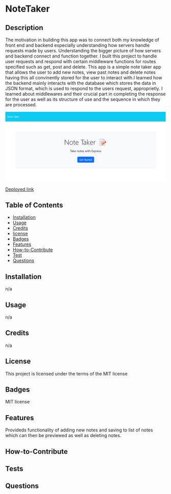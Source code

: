 # NoteTaker

## Description

The motivation in building this app was to connect both my knowledge of front end and backend especially understanding how servers handle requests made by users. Understanding the bigger picture of how servers and backend connect and function together. I built this project to handle user requests and respond with certain middleware functions for routes specified such as get, post and delete. This app is a simple note taker app that allows the user to add new notes, view past notes and delete notes having this all convinently stored for the user to interact with.I learned how the backend mainly interacts with the database which stores the data in JSON format, which is used to respond to the users request, approprietly. I learned about middlewares and their crucial part in completing the response for the user as well as its structure of use and the sequence in which they are processed.

![App Picture](./public/assets/pics/Screenshot%202023-07-13%20at%2023-30-24%20Note%20Taker.png)

[Deployed link](https://notetaker-ems-60a4437d9495.herokuapp.com/)

## Table of Contents

- [Installation](#installation)
- [Usage](#usage)
- [Credits](#credits)
- [license](#license)
- [Badges](#badges)
- [Features](#features)
- [How-to-Contribute](#how-to-contribute)
- [Test](#test)
- [Questions](#questions)

## Installation

n/a

## Usage

n/a

## Credits

n/a

## License

This project is licensed under the terms of the MIT license

## Badges

MIT license

## Features

Provideds functionality of adding new notes and saving to list of notes which can then be previewed as well as deleting notes.

## How-to-Contribute

## Tests

## Questions
